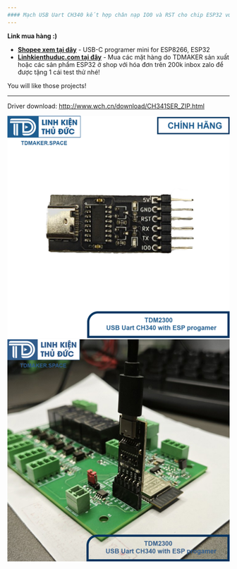 ```yaml
---
#### Mạch USB Uart CH340 kết hợp chân nạp IO0 và RST cho chip ESP32 với cơ chế tự nạp và reset, dùng như usb uart và nạp với kích thước nhỏ gọn, cổng USB-C siêu bền nhé.
---
```

__Link mua hàng :)__

- __[Shopee xem tại dây](
https://shopee.vn/product/364070088/22227537765/)__ - USB-C programer mini for ESP8266, ESP32
- __[Linhkienthuduc.com tại đây](https://linhkienthuduc.com/mach-nap-esp32-esp8266-cong-type-c-v1)__ - Mua các mặt hàng do TDMAKER sản xuất hoặc các sản phẩm ESP32 ở shop với hóa đơn trên 200k inbox zalo để được tặng 1 cái test thử nhé!

You will like those projects!

--- 

Driver download: http://www.wch.cn/download/CH341SER_ZIP.html

![Minion](https://github.com/TDLOGY/TDM-2300-USB-UART-PROGRAMER-ESP32-CH340/blob/main/USB%20UART%20CH340%201.png)
![Minion](https://github.com/TDLOGY/TDM-2300-USB-UART-PROGRAMER-ESP32-CH340/blob/main/USB-Uart%203.jpg)
